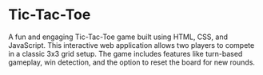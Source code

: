 # Tic-Tac-Toe
A fun and engaging Tic-Tac-Toe game built using HTML, CSS, and JavaScript. This interactive web application allows two players to compete in a classic 3x3 grid setup. The game includes features like turn-based gameplay, win detection, and the option to reset the board for new rounds.
